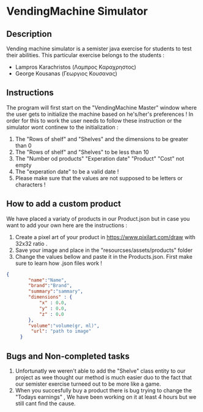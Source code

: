 # VendingMachine Simulator

## Description

Vending machine simulator is a semister java exercise for students to test their abilities. This particular exercise belongs to the students : 

- Lampros Karachristos (Λαμπρος Καραχρηστος)
- George Kousanas      (Γεωργιος Κουσανας)

## Instructions

The program will first start on the "VendingMachine Master" window where the user gets to initialize the machine based on he's/her's preferences ! In order for this to work the user needs to follow these instruction or the simulator wont continew to the initialization :

1. The "Rows of shelf" and "Shelves" and the dimensions to be greater than 0
2. The "Rows of shelf" and "Shelves" to be less than 10
3. The "Number od products" "Experation date" "Product" "Cost" not empty
4. The "experation date" to be a valid date !
5. Please make sure that the values are not supposed to be letters or characters !

## How to add a custom product

We have placed a variaty of products in our Product.json but in case you want to add your own here are the instructions :

1. Create a pixel art of your product in https://www.pixilart.com/draw with 32x32 ratio .
2. Save your image and place in the "resourcses/assets/products" folder
3. Change the values bellow and paste it in the Products.json. First make sure to learn how .json files work !

```json
{
        "name":"Name",
        "brand":"Brand",
        "summary":"sammary",
        "dimensions" : {
            "x" : 0.0,
            "y" : 0.0,
            "z" : 0.0
        },
        "volume":"volume(gr, ml)",
         "url": "path to image"
     }
```

## Bugs and Non-completed tasks

1. Unfortunatly we weren't able to add the "Shelve" class entity to our project as wee thought our method is much easier duo to the fact that our semister exercise turneed out to be more like a game.
2. When you succesfully buy a product there is bug trying to change the "Todays earnings" , We have been working on it at least 4 hours but we still cant find the cause. 
